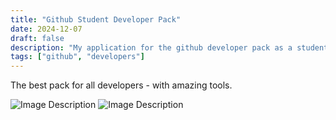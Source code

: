 ```yaml
---
title: "Github Student Developer Pack"
date: 2024-12-07
draft: false
description: "My application for the github developer pack as a student"
tags: ["github", "developers"]
---
```


The best pack for all developers - with amazing tools.



![Image Description](/Pasted%20image%2020241128202020.png)
![Image Description](/Pasted%20image%2020241128202052.png)

